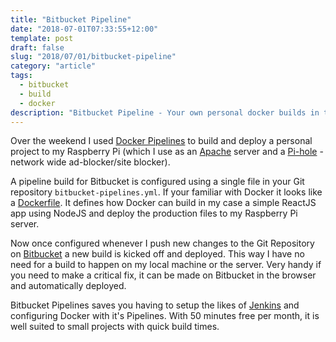 ```yaml
---
title: "Bitbucket Pipeline"
date: "2018-07-01T07:33:55+12:00"
template: post
draft: false
slug: "2018/07/01/bitbucket-pipeline"
category: "article"
tags:
  - bitbucket
  - build
  - docker
description: "Bitbucket Pipeline - Your own personal docker builds in the cloud"
---
```


Over the weekend I used [Docker Pipelines](https://bitbucket.org/product/features/pipelines) to build and deploy a personal project to my Raspberry Pi (which I use as an [Apache](https://httpd.apache.org/) server and a [Pi-hole](https://pi-hole.net/) -network wide ad-blocker/site blocker).

A pipeline build for Bitbucket is configured using a single file in your Git repository `bitbucket-pipelines.yml`. If your familiar with Docker it looks like a [Dockerfile](https://docs.docker.com/engine/reference/builder/). It defines how Docker can build in my case a simple ReactJS app using NodeJS and deploy the production files to my Raspberry Pi server.

Now once configured whenever I push new changes to the Git Repository on [Bitbucket](https://bitbucket.org/) a new build is kicked off and deployed. This way I have no need for a build to happen on my local machine or the server. Very handy if you need to make a critical fix, it can be made on Bitbucket in the browser and automatically deployed.

Bitbucket Pipelines saves you having to setup the likes of [Jenkins](https://jenkins.io/) and configuring Docker with it's Pipelines. With 50 minutes free per month, it is well suited to small projects with quick build times.

